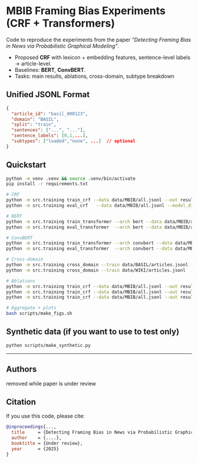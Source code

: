 # MBIB Framing Bias Experiments (CRF + Transformers)

Code to reproduce the experiments from the paper *"Detecting Framing Bias in News via Probabilistic Graphical Modeling"*.

- Proposed **CRF** with lexicon + embedding features, sentence-level labels -> article-level.
- Baselines: **BERT**, **ConvBERT**.
- Tasks: main results, ablations, cross-domain, subtype breakdown

## Unified JSONL Format
```json
{
  "article_id": "basil_000123",
  "domain": "BASIL",
  "split": "train",
  "sentences": ["...", "..."],
  "sentence_labels": [0,1,...],
  "subtypes": ["loaded","none", ...]  // optional
}
```

## Quickstart
```bash
python -m venv .venv && source .venv/bin/activate
pip install -r requirements.txt

# CRF
python -m src.training train_crf --data data/MBIB/all.jsonl --out results/crf
python -m src.training eval_crf   --data data/MBIB/all.jsonl --model_dir results/crf --out results/crf_eval

# BERT
python -m src.training train_transformer --arch bert --data data/MBIB/all.jsonl --out results/bert
python -m src.training eval_transformer  --arch bert --data data/MBIB/all.jsonl --model_dir results/bert --out results/bert_eval

# ConvBERT
python -m src.training train_transformer --arch convbert --data data/MBIB/all.jsonl --out results/convbert
python -m src.training eval_transformer  --arch convbert --data data/MBIB/all.jsonl --model_dir results/convbert --out results/convbert_eval

# Cross-domain
python -m src.training cross_domain --train data/BASIL/articles.jsonl --test data/WIKI/articles.jsonl --out results/cross --model crf
python -m src.training cross_domain --train data/WIKI/articles.jsonl  --test data/BASIL/articles.jsonl --out results/cross --model transformer --arch bert

# Ablations
python -m src.training train_crf --data data/MBIB/all.jsonl --out results/crf_no_trans --no_transitions
python -m src.training train_crf --data data/MBIB/all.jsonl --out results/crf_no_lex   --no_lexicons
python -m src.training train_crf --data data/MBIB/all.jsonl --out results/crf_no_emb   --no_embeddings

# Aggregate + plots
bash scripts/make_figs.sh
```

## Synthetic data (if you want to use to test only)
```bash
python scripts/make_synthetic.py
```

---

## Authors
removed while paper is under review

## Citation
If you use this code, please cite:

```bibtex
@inproceedings{...,
  title     = {Detecting Framing Bias in News via Probabilistic Graphical Modeling},
  author    = {....},
  booktitle = {Under review},
  year      = {2025}
}
